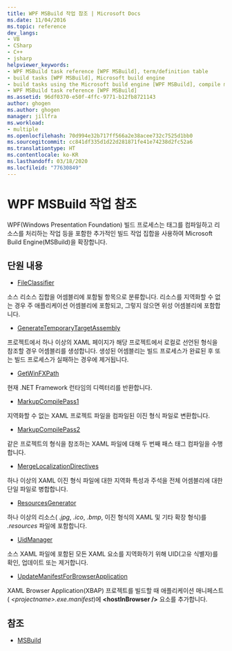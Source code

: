 ```yaml
---
title: WPF MSBuild 작업 참조 | Microsoft Docs
ms.date: 11/04/2016
ms.topic: reference
dev_langs:
- VB
- CSharp
- C++
- jsharp
helpviewer_keywords:
- WPF MSBuild task reference [WPF MSBuild], term/definition table
- build tasks [WPF MSBuild], Microsoft build engine
- build tasks using the Microsoft build engine [WPF MSBuild], compile markup and process resources
- WPF MSBuild task reference [WPF MSBuild]
ms.assetid: 96df0370-e50f-4ffc-9771-b12fb8721143
author: ghogen
ms.author: ghogen
manager: jillfra
ms.workload:
- multiple
ms.openlocfilehash: 70d994e32b717ff566a2e38acee732c7525d1bb0
ms.sourcegitcommit: cc841df335d1d22d281871fe41e74238d2fc52a6
ms.translationtype: HT
ms.contentlocale: ko-KR
ms.lasthandoff: 03/18/2020
ms.locfileid: "77630849"
---
```

# <a name="wpf-msbuild-task-reference"></a>WPF MSBuild 작업 참조

WPF(Windows Presentation Foundation) 빌드 프로세스는 태그를 컴파일하고 리소스를 처리하는 작업 등을 포함한 추가적인 빌드 작업 집합을 사용하여 Microsoft Build Engine(MSBuild)을 확장합니다.

## <a name="in-this-section"></a>단원 내용

- [FileClassifier](../msbuild/fileclassifier-task.md)

 소스 리소스 집합을 어셈블리에 포함될 항목으로 분류합니다. 리소스를 지역화할 수 없는 경우 주 애플리케이션 어셈블리에 포함되고, 그렇지 않으면 위성 어셈블리에 포함합니다.

- [GenerateTemporaryTargetAssembly](../msbuild/generatetemporarytargetassembly-task.md)

 프로젝트에서 하나 이상의 XAML 페이지가 해당 프로젝트에서 로컬로 선언된 형식을 참조할 경우 어셈블리를 생성합니다. 생성된 어셈블리는 빌드 프로세스가 완료된 후 또는 빌드 프로세스가 실패하는 경우에 제거됩니다.

- [GetWinFXPath](../msbuild/getwinfxpath-task.md)

 현재 .NET Framework 런타임의 디렉터리를 반환합니다.

- [MarkupCompilePass1](../msbuild/markupcompilepass1-task.md)

 지역화할 수 없는 XAML 프로젝트 파일을 컴파일된 이진 형식 파일로 변환합니다.

- [MarkupCompilePass2](../msbuild/markupcompilepass2-task.md)

 같은 프로젝트의 형식을 참조하는 XAML 파일에 대해 두 번째 패스 태그 컴파일을 수행합니다.

- [MergeLocalizationDirectives](../msbuild/mergelocalizationdirectives-task.md)

 하나 이상의 XAML 이진 형식 파일에 대한 지역화 특성과 주석을 전체 어셈블리에 대한 단일 파일로 병합합니다.

- [ResourcesGenerator](../msbuild/resourcesgenerator-task.md)

 하나 이상의 리소스( *.jpg*, *.ico*, *.bmp*, 이진 형식의 XAML 및 기타 확장 형식)를 *.resources* 파일에 포함합니다.

- [UidManager](../msbuild/uidmanager-task.md)

 소스 XAML 파일에 포함된 모든 XAML 요소를 지역화하기 위해 UID(고유 식별자)를 확인, 업데이트 또는 제거합니다.

- [UpdateManifestForBrowserApplication](../msbuild/updatemanifestforbrowserapplication-task.md)

 XAML Browser Application(XBAP) 프로젝트를 빌드할 때 애플리케이션 매니페스트( *\<projectname>.exe.manifest*)에 **\<hostInBrowser />** 요소를 추가합니다.

## <a name="see-also"></a>참조

- [MSBuild](../msbuild/msbuild.md)